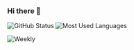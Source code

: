 ### Hi there 👋
<p align="center">
  <p>
    <img src = "https://github-readme-stats.vercel.app/api?username=JonasBerx&show_icons=true&include_all_commits=true&count_private=true" alt="GitHub Status"/>
    <img src = "https://github-readme-stats.vercel.app/api/top-langs/?username=JonasBerx&show_icons=true" alt="Most Used Languages">
  </p>
  <p>
  <img src = "https://github-readme-stats.vercel.app/api/wakatime?username=JonasBerx" alt=Weekly Stats>
  </p>
</p>

<!--
**JonasBerx/JonasBerx** is a ✨ _special_ ✨ repository because its `README.md` (this file) appears on your GitHub profile.

Here are some ideas to get you started:

- 🔭 I’m currently working on ...
- 🌱 I’m currently learning ...
- 👯 I’m looking to collaborate on ...
- 🤔 I’m looking for help with ...
- 💬 Ask me about ...
- 📫 How to reach me: ...
- 😄 Pronouns: ...
- ⚡ Fun fact: ...
-->
